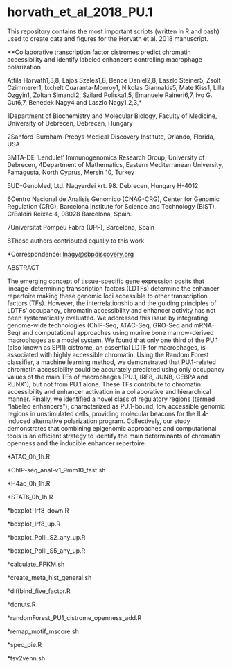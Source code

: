 # horvath_et_al_2018_PU.1

This repository contains the most important scripts (written in R and bash) used to create data and figures for the Horvath et al. 2018 manuscript.

**Collaborative transcription factor cistromes predict chromatin accessibility and identify labeled enhancers controlling macrophage polarization

Attila Horvath1,3,8, Lajos Szeles1,8, Bence Daniel2,8, Laszlo Steiner5, Zsolt Czimmerer1, Ixchelt Cuaranta-Monroy1, Nikolas Giannakis5, Mate Kiss1, Lilla Ozgyin1, Zoltan Simandi2,  Szilard Poliska1,5, Emanuele Raineri6,7, Ivo G. Gut6,7, Benedek Nagy4 and Laszlo Nagy1,2,3,*

1Department of Biochemistry and Molecular Biology, Faculty of Medicine, University of Debrecen, Debrecen, Hungary

2Sanford-Burnham-Prebys Medical Discovery Institute, Orlando, Florida, USA

3MTA-DE ‘Lendulet’ Immunogenomics Research Group, University of Debrecen, 4Department of Mathematics, Eastern Mediterranean University, 
Famagusta, North Cyprus, Mersin 10, Turkey

5UD-GenoMed, Ltd. Nagyerdei krt. 98. Debrecen, Hungary H-4012

6Centro Nacional de Analisis Genomico (CNAG-CRG), Center for Genomic Regulation (CRG), Barcelona Institute for Science and Technology 
(BIST), C/Baldiri Reixac 4, 08028 Barcelona, Spain.

7Universitat Pompeu Fabra (UPF), Barcelona, Spain

8These authors contributed equally to this work

*Correspondence: lnagy@sbpdiscovery.org

ABSTRACT

The emerging concept of tissue-specific gene expression posits that lineage-determining transcription factors (LDTFs) determine the enhancer repertoire making these genomic loci accessible to other transcription factors (TFs). However, the interrelationship and the guiding principles of LDTFs’ occupancy, chromatin accessibility and enhancer activity has not been systematically evaluated. We addressed this issue by integrating genome-wide technologies (ChIP-Seq, ATAC-Seq, GRO-Seq and mRNA-Seq) and computational approaches using murine bone marrow-derived macrophages as a model system. We found that only one third of the PU.1 (also known as SPI1) cistrome, an essential LDTF for macrophages, is associated with highly accessible chromatin. Using the Random Forest classifier, a machine learning method, we demonstrated that PU.1-related chromatin accessibility could be accurately predicted using only occupancy values of the main TFs of macrophages (PU.1, IRF8, JUNB, CEBPA and RUNX1), but not from PU.1 alone. These TFs contribute to chromatin accessibility and enhancer activation in a collaborative and hierarchical manner. Finally, we identified a novel class of regulatory regions (termed “labeled enhancers”), characterized as PU.1-bound, low accessible genomic regions in unstimulated cells, providing molecular beacons for the IL4-induced alternative polarization program. Collectively, our study demonstrates that combining epigenomic approaches and computational tools is an efficient strategy to identify the main determinants of chromatin openness and the inducible enhancer repertoire. 




*ATAC_0h_1h.R

*ChIP-seq_anal-v1_9mm10_fast.sh

*H4ac_0h_1h.R

*STAT6_0h_1h.R

*boxplot_Irf8_down.R

*boxplot_Irf8_up.R

*boxplot_PolII_S2_any_up.R

*boxplot_PolII_S5_any_up.R

*calculate_FPKM.sh

*create_meta_hist_general.sh

*diffbind_five_factor.R

*donuts.R

*randomForest_PU1_cistrome_openness_add.R

*remap_motif_mscore.sh

*spec_pie.R

*tsv2venn.sh
